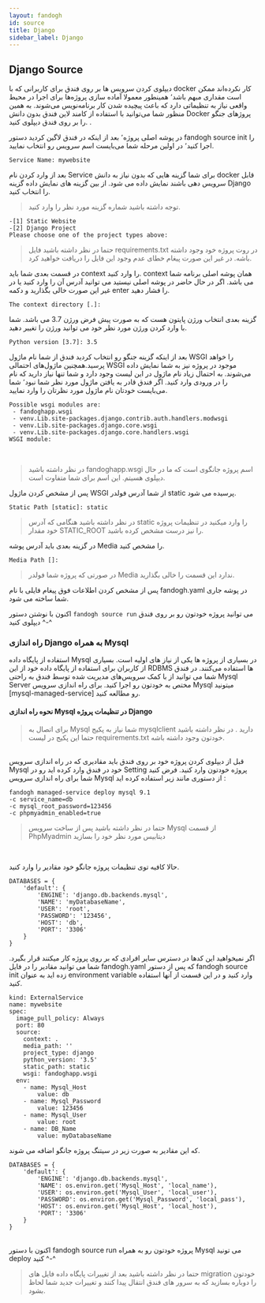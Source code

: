 ```yaml
---
layout: fandogh
id: source
title: Django
sidebar_label: Django 
---
```

## Django Source
دیپلوی کردن سرویس ها بر روی فندق برای کاربرانی که با docker کار نکرده‌اند ممکن است مقداری مبهم باشد٬ همینطور معمولا آماده سازی پروژه‌ها برای اجرا در محیط واقعی نیاز به تنظیماتی دارد که باعث پیچیده شدن کار برنامه‌نویس می‌شوند.
به همین منظور شما می‌توانید با استفاده از کامند لاین فندق بدون دانش Docker پروژهای جنگو را بر روی فندق دیپلوی کنید.
.

 در پوشه اصلی پروژه٬ بعد از اینکه در فندق لاگین کردید دستور fandogh source init را اجرا کنید٬ در اولین مرحله شما می‌بایست اسم سرویس رو انتخاب نمایید.
<br>

```
Service Name: mywebsite
```


 بعد از وارد کردن نام Service  برای شما گزینه هایی که بدون نیاز به دانش docker قابل سرویس دهی باشند نمایش داده می شود. از بین گزینه های نمایش داده گزینه Django را انتخاب کنید.
> توجه داشته باشید شماره گزینه مورد نظر را وارد کنید.
```
-[1] Static Website
-[2] Django Project
Please choose one of the project types above:

```
> حتما در نظر داشته باشید فایل requirements.txt در روت پروژه خود وجود داشته باشه. در غیر این صورت پیغام خطای عدم وجود این فایل را دریافت خواهید کرد.

در قسمت بعدی شما باید context را وارد کنید. context همان پوشه اصلی برنامه شما می باشد. اگر در حال حاضر در پوشه اصلی نیستید می توانید آدرس آن را وارد کنید یا در غیر این صورت خالی بگذارید و دکمه enter را فشار دهید. 
```
The context directory [.]:
```
گزینه بعدی انتخاب ورژن پایتون هست که به صورت پیش فرض ورژن 3.7 می باشد. شما با وارد کردن ورژن مورد نظر خود می توانید ورژن را تغییر دهید. 

```
Python version [3.7]: 3.5

```
 بعد از اینکه گزینه جنگو رو انتخاب کردید فندق از شما نام ماژول WSGI را خواهد پرسید.همچنین ماژول‌های احتمالی WSGI موجود در پروژه نیز به شما نمایش داده می‌شوند. به احتمال زیاد نام ماژول در این لیست وجود دارد و شما تنها نیاز دارید که نام را در ورودی وارد کنید.
اگر فندق قادر به یافتن ماژول مورد نظر شما نبود٬ شما می‌بایست خودتان نام ماژول مورد نظرتان را وارد نمایید.


```
Possible wsgi modules are:
 - fandoghapp.wsgi
 - venv.Lib.site-packages.django.contrib.auth.handlers.modwsgi
 - venv.Lib.site-packages.django.core.wsgi
 - venv.Lib.site-packages.django.core.handlers.wsgi
WSGI module:
```
<br>

>در نظر داشته باشید fandoghapp.wsgi اسم پروژه جانگوی است که ما در حال دیپلوی هسیتم. این اسم برای شما متفاوت است.

پس از مشخص کردن ماژول WSGI از شما آدرس فولدر static پرسیده می شود. 

```
Static Path [static]: static
```

> در نظر داشته باشید هنگامی که آدرس static را وارد میکنید در تنظیمات پروژه خود مقدار STATIC_ROOT را نیز درست مشخص کرده باشید. 

در گزینه بعدی باید آدرس پوشه Media را مشخص کنید.

```
Media Path []:
```
> در صورتی که پروژه شما فولدر Media ندارد این قسمت را خالی بگذارید.

پس از مشخص کردن اطلاعات فوق پیغام فایلی با نام fandogh.yaml در پوشه جاری شما ساخته می شود. 

اکنون با نوشتن دستور ``` fandogh source run ``` می توانید پروژه خودتون رو بر روی فندق دیپلوی کنید ^-^
 
### راه اندازی Django به همراه Mysql
استفاده از پایگاه داده Mysql در بسیاری از پروژه ها یکی از نیاز های اولیه است. بسیاری از کاربران برای استفاده از پایگاه داده خود از این  RDBMS ها استفاده می‌کنند. در فندق شما می توانید از با کمک سرویس‌های مدیریت شده توسط فندق به راحتی  Mysql Server مختص به خودتون رو اجرا کنید. 
برای راه اندازی سرویس Mysql میتونید [mysql-managed-service] رو مطالعه کنید. 


#### نحوه راه اندازی Mysql در تنظیمات پروژه Django 

> برای اتصال به Mysql شما نیاز به پکیج mysqlclient دارید . در نظر داشته باشید حتما این پکیج در لیست requirements.txt خودتون وجود داشته باشه.

<br>
قبل از دیپلوی کردن پروژه خود بر روی فندق باید مقادیری که در راه اندازی سرویس Mysql خود در فندق وارد کرده اید رو در Setting پروژه خودتون وارد کنید. 
فرض کنید شما برای راه اندازی سرویس Mysql از دستوری مانند زیر استفاده کرده اید : 

```
fandogh managed-service deploy mysql 9.1 
-c service_name=db 
-c mysql_root_password=123456
-c phpmyadmin_enabled=true

```

> حتما در نظر داشته باشید پس از ساخت سرویس Mysql از قسمت PhpMyadmin دیتابیس مورد نظر خود را بسازید

<br>

حالا کافیه توی تنظیمات پروژه جانگو خود مقادیر را وارد کنید.

```
DATABASES = {
    'default': {
        'ENGINE': 'django.db.backends.mysql',
        'NAME': 'myDatabaseName',
        'USER': 'root',
        'PASSWORD': '123456',
        'HOST': 'db',
        'PORT': '3306'
    }
}
```

اگر نمیخواهید این کدها در دسترس سایر افرادی که بر روی پروژه کار میکنند قرار بگیرد.
شما می توانید مقادیر را در فایل fandogh.yaml که پس از دستور fandogh source init زده اید به عنوان environment variable وارد 
 کنید و در این قسمت از آنها استفاده کنید. 

```
kind: ExternalService
name: mywebsite
spec:
  image_pull_policy: Always
  port: 80
  source:
    context: .
    media_path: ''
    project_type: django
    python_version: '3.5'
    static_path: static
    wsgi: fandoghapp.wsgi
  env:
    - name: Mysql_Host
        value: db
    - name: Mysql_Password
        value: 123456
    - name: Mysql_User
        value: root
    - name: DB_Name
        value: myDatabaseName     
```
که این مقادیر به صورت زیر در سیتنگ پروژه جانگو اضافه می شوند.

```
DATABASES = {
    'default': {
        'ENGINE': 'django.db.backends.mysql',
        'NAME': os.environ.get('Mysql_Host', 'local_name'),
        'USER': os.environ.get('Mysql_User', 'local_user'),
        'PASSWORD': os.environ.get('Mysql_Password', 'local_pass'),
        'HOST': os.environ.get('Mysql_Host', 'local_host'),
        'PORT': '3306'
    }
}
```

<br>
اکنون با دستور fandogh source run پروژه خودتون رو به همراه Mysql می تونید deploy کنید ^-^

> حتما در نظر داشته باشید بعد از تغییرات پایگاه داده فایل های migration خودتون را دوباره بسازید که به سرور های فندق انتقال پیدا کنند و تغییرات جدید شما لحاظ بشود.
   
